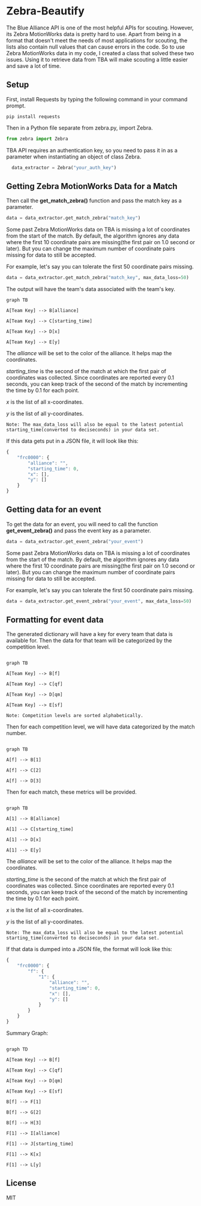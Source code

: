 # Zebra-Beautify

The Blue Alliance API is one of the most helpful APIs for scouting. However, its Zebra MotionWorks data is pretty hard to use. Apart from being in a format that doesn't meet the needs of most applications for scouting, the lists also contain null values that can cause errors in the code. So to use Zebra MotionWorks data in my code, I created a class that solved these two issues. Using it to retrieve data from TBA will make scouting a little easier and save a lot of time.

## Setup

First, install Requests by typing the following command in your command prompt.

```
pip install requests
```

Then in a Python file separate from zebra.py, import Zebra.

```python
from zebra import Zebra
```

TBA API requires an authentication key, so you need to pass it in as a parameter when instantiating an object of class Zebra.

```python
  data_extractor = Zebra("your_auth_key")
```

## Getting Zebra MotionWorks Data for a Match

Then call the **get_match_zebra()** function and pass the match key as a parameter.

```python
data = data_extractor.get_match_zebra("match_key")
```

Some past Zebra MotionWorks data on TBA is missing a lot of coordinates from the start of the match. By default, the algorithm ignores any data where the first 10 coordinate pairs are missing(the first pair on 1.0 second or later). But you can change the maximum number of coordinate pairs missing for data to still be accepted.

For example, let's say you can tolerate the first 50 coordinate pairs missing.

```python
data = data_extractor.get_match_zebra("match_key", max_data_loss=50)
```

The output will have the team's data associated with the team's key.

```mermaid
graph TB

A[Team Key] --> B[alliance]

A[Team Key] --> C[starting_time]

A[Team Key] --> D[x]

A[Team Key] --> E[y]

```

The <em>alliance</em> will be set to the color of the alliance. It helps map the coordinates.

<em>starting_time</em> is the second of the match at which the first pair of coordinates was collected. Since coordinates are reported every 0.1 seconds, you can keep track of the second of the match by incrementing the time by 0.1 for each point.

<em>x</em> is the list of all x-coordinates.

<em>y</em> is the list of all y-coordinates.

```
Note: The max_data_loss will also be equal to the latest potential starting_time(converted to deciseconds) in your data set.
```

If this data gets put in a JSON file, it will look like this:

```js
{
	"frc0000": {
		"alliance": "",
		"starting_time": 0,
		"x": [],
		"y": []
	}
}
```

## Getting data for an event

To get the data for an event, you will need to call the function **get_event_zebra()** and pass the event key as a parameter.

```python
data = data_extractor.get_event_zebra("your_event")
```

Some past Zebra MotionWorks data on TBA is missing a lot of coordinates from the start of the match. By default, the algorithm ignores any data where the first 10 coordinate pairs are missing(the first pair on 1.0 second or later). But you can change the maximum number of coordinate pairs missing for data to still be accepted.

For example, let's say you can tolerate the first 50 coordinate pairs missing.

```python
data = data_extractor.get_event_zebra("your_event", max_data_loss=50)
```

## Formatting for event data

The generated dictionary will have a key for every team that data is available for. Then the data for that team will be categorized by the competition level.

```mermaid

graph TB

A[Team Key] --> B[f]

A[Team Key] --> C[qf]

A[Team Key] --> D[qm]

A[Team Key] --> E[sf]

```

```
Note: Competition levels are sorted alphabetically.
```

Then for each competition level, we will have data categorized by the match number.

```mermaid

graph TB

A[f] --> B[1]

A[f] --> C[2]

A[f] --> D[3]

```

Then for each match, these metrics will be provided.

```mermaid

graph TB

A[1] --> B[alliance]

A[1] --> C[starting_time]

A[1] --> D[x]

A[1] --> E[y] 

```

The <em>alliance</em> will be set to the color of the alliance. It helps map the coordinates.

<em>starting_time</em> is the second of the match at which the first pair of coordinates was collected. Since coordinates are reported every 0.1 seconds, you can keep track of the second of the match by incrementing the time by 0.1 for each point.

<em>x</em> is the list of all x-coordinates.

<em>y</em> is the list of all y-coordinates.

```
Note: The max_data_loss will also be equal to the latest potential starting_time(converted to deciseconds) in your data set.
```

If that data is dumped into a JSON file, the format will look like this:

```js
{
	"frc0000": {
		"f": {
			"1": {
				"alliance": "",
				"starting_time": 0,
				"x": [],
				"y": []
			}
		}
	}
}
```

Summary Graph:

```mermaid

graph TD

A[Team Key] --> B[f]

A[Team Key] --> C[qf]

A[Team Key] --> D[qm]

A[Team Key] --> E[sf]

B[f] --> F[1]

B[f] --> G[2]

B[f] --> H[3]

F[1] --> I[alliance]

F[1] --> J[starting_time]

F[1] --> K[x]

F[1] --> L[y]

```

## License

MIT

